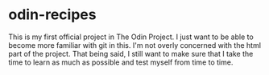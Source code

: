 # odin-recipes
This is my first official project in The Odin Project. 
I just want to be able to become more familiar with git in this. I'm not overly concerned with the html part of the project. That being said, I still want to make sure that I take the time to learn as much as possible and test myself from time to time. 
